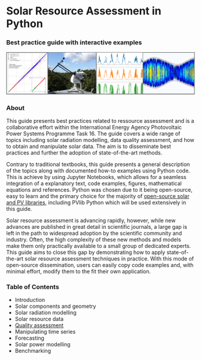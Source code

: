 # Solar Resource Assessment in Python
### Best practice guide with interactive examples
![Processing of Solar Radiation Measurements in Python](/graphics/cover_photo.png)


### About
This guide presents best practices related to ressource assessment and is a collaborative effort within the International Energy Agency Photovoltaic Power Systems Programme Task 16. The guide covers a wide range of topics including solar radiation modelling, data quality assessment, and how to obtain and manipulate solar data. The aim is to disseminate best practices and further the adoption of state-of-the-art methods.

Contrary to traditional textbooks, this guide presents a general description of the topics along with documented how-to examples using Python code. This is achieve by using Jupyter Notebooks, which allows for a seamless integration of a explanatory text, code examples, figures, mathematical equations and references. Python was chosen due to it being open-source, easy to learn and the primary choice for the majority of [open-source solar and PV libraries](openpvtools.readthedocs.io), including PVlib Python which will be used extensively in this guide.

Solar resource assessment is advancing rapidly, however, while new advances are published in great detail in scientific journals, a large gap is left in the path to widespread adoption by the scientific community and industry. Often, the high complexity of these new methods and models make them only practically available to a small group of dedicated experts. This guide aims to close this gap by demonstrating how to apply state-of-the-art solar resource assessment techniques in practice. With this mode of open-source dissemination, users can easily copy code examples and, with minimal effort, modify them to the fit their own application.

### Table of Contents
* Introduction
* Solar components and geometry
* Solar radiation modelling
* Solar resource data
* [Quality assessment](/quality_asessment.ipynb)
* Manipulating time series
* Forecasting
* Solar power modelling
* Benchmarking





